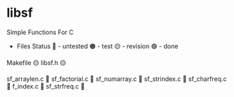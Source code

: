# libsf
Simple Functions For C

- Files Status
🔴 - untested
🟠 - test
🟡 - revision
🟢 - done


Makefile        🟡
libsf.h         🟡

sf_arraylen.c   🔴
sf_factorial.c  🔴
sf_numarray.c   🔴
sf_strindex.c   🔴
sf_charfreq.c   🔴
f_index.c       🔴
sf_strfreq.c    🔴
